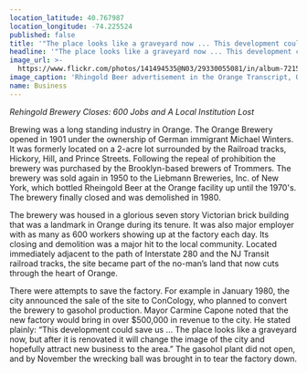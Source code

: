 ```yaml
---
location_latitude: 40.767987
location_longitude: -74.225524
published: false
title: '"The place looks like a graveyard now ... This development could save us."'
headline: '"The place looks like a graveyard now ... This development could save us."'
image_url: >-
  https://www.flickr.com/photos/141494535@N03/29330055081/in/album-72157673225101106/
image_caption: 'Rhingold Beer advertisement in the Orange Transcript, October 10, 1963'
name: Business
---
```

_Rehingold Brewery Closes: 600 Jobs and A Local Institution Lost_

Brewing was a long standing industry in Orange. The Orange Brewery opened in 1901 under the ownership of German immigrant Michael Winters. It was formerly located on a 2-acre lot surrounded by the Railroad tracks, Hickory, Hill, and Prince Streets. Following the repeal of prohibition the brewery was purchased by the Brooklyn-based brewers of Trommers. The brewery was sold again in 1950 to the Liebmann Breweries, Inc. of New York, which bottled Rheingold Beer at the Orange facility up until the 1970's. The brewery finally closed and was demolished in 1980. 

The brewery was housed in a glorious seven story Victorian brick building that was a landmark in Orange during its tenure. It was also major employer with as many as 600 workers showing up at the factory each day. Its closing and demolition was  a major hit to the local community. Located immediately adjacent to the path of Interstate 280 and the NJ Transit railroad tracks, the site became part of the no-man’s land that now cuts through the heart of Orange. 

There were attempts to save the factory. For example in January 1980, the city announced the sale of the site to ConCology, who planned to convert the brewery to gasohol production. Mayor Carmine Capone noted that the new factory would bring in over $500,000 in revenue to the city. He stated plainly: “This development could save us … The place looks like a graveyard now, but after it is renovated it will change the image of the city and hopefully attract new business to the area.” The gasohol plant did not open, and by November the wrecking ball was brought in to tear the factory down.

